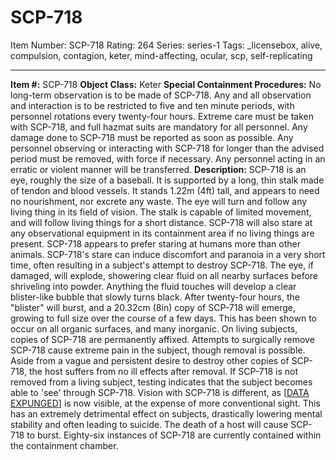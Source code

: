 # SCP-718
Item Number: SCP-718
Rating: 264
Series: series-1
Tags: _licensebox, alive, compulsion, contagion, keter, mind-affecting, ocular, scp, self-replicating

---

**Item #:** SCP-718
**Object Class:** Keter
**Special Containment Procedures:** No long-term observation is to be made of SCP-718. Any and all observation and interaction is to be restricted to five and ten minute periods, with personnel rotations every twenty-four hours. Extreme care must be taken with SCP-718, and full hazmat suits are mandatory for all personnel. Any damage done to SCP-718 must be reported as soon as possible.
Any personnel observing or interacting with SCP-718 for longer than the advised period must be removed, with force if necessary. Any personnel acting in an erratic or violent manner will be transferred.
**Description:** SCP-718 is an eye, roughly the size of a baseball. It is supported by a long, thin stalk made of tendon and blood vessels. It stands 1.22m (4ft) tall, and appears to need no nourishment, nor excrete any waste. The eye will turn and follow any living thing in its field of vision. The stalk is capable of limited movement, and will follow living things for a short distance. SCP-718 will also stare at any observational equipment in its containment area if no living things are present. SCP-718 appears to prefer staring at humans more than other animals.
SCP-718's stare can induce discomfort and paranoia in a very short time, often resulting in a subject's attempt to destroy SCP-718. The eye, if damaged, will explode, showering clear fluid on all nearby surfaces before shriveling into powder. Anything the fluid touches will develop a clear blister-like bubble that slowly turns black. After twenty-four hours, the "blister" will burst, and a 20.32cm (8in) copy of SCP-718 will emerge, growing to full size over the course of a few days. This has been shown to occur on all organic surfaces, and many inorganic.
On living subjects, copies of SCP-718 are permanently affixed. Attempts to surgically remove SCP-718 cause extreme pain in the subject, though removal is possible. Aside from a vague and persistent desire to destroy other copies of SCP-718, the host suffers from no ill effects after removal.
If SCP-718 is not removed from a living subject, testing indicates that the subject becomes able to 'see' through SCP-718. Vision with SCP-718 is different, as [[DATA EXPUNGED](/project-isorropia)] is now visible, at the expense of more conventional sight. This has an extremely detrimental effect on subjects, drastically lowering mental stability and often leading to suicide. The death of a host will cause SCP-718 to burst.
Eighty-six instances of SCP-718 are currently contained within the containment chamber.